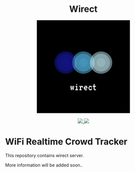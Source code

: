 <h1 align="center">Wirect</h1>

<p align="center">
  <img height="300px" src="logo.png">
</p>

<p align="center">
  <a href="https://travis-ci.org/cyucelen/wirect">
    <img src="https://travis-ci.org/cyucelen/wirect.svg?branch=master" />
  </a>
  <a href="https://codecov.io/gh/cyucelen/wirect">
    <img src="https://codecov.io/gh/cyucelen/wirect/branch/master/graph/badge.svg" />
  </a>
</p>

# WiFi Realtime Crowd Tracker

This repository contains wirect server.

More information will be added soon..

